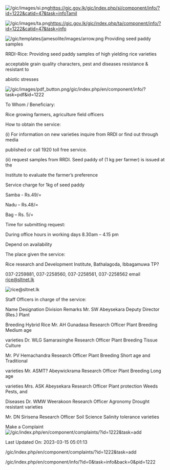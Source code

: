 <!-- Source: https://gic.gov.lk/gic/index.php/en/component/info/?id=1222&catid=47&task=info -->

![/gic/images/si.png](/gic/images/si.png)https://gic.gov.lk/gic/index.php/si/component/info/?id=1222&catid=47&task=infoTamil

![/gic/images/ta.png](/gic/images/ta.png)https://gic.gov.lk/gic/index.php/ta/component/info/?id=1222&catid=47&task=info

![/gic/templates/jamesolite/images/arrow.png](/gic/templates/jamesolite/images/arrow.png) Providing seed paddy samples

RRDI-Rice: Providing seed paddy samples of high yielding rice varieties

acceptable grain quality characters, pest and diseases resistance & resistant to

abiotic stresses

![/gic/images/pdf_button.png](/gic/images/pdf_button.png)/gic/index.php/en/component/info/?task=pdf&id=1222

To Whom / Beneficiary:

Rice growing farmers, agriculture field officers

How to obtain the service:

(i) For information on new varieties inquire from RRDI or find out through media

published or call 1920 toll free service.

(ii) request samples from RRDI. Seed paddy of (1 kg per farmer) is issued at the

Institute to evaluate the farmer’s preference

Service charge for 1kg of seed paddy

Samba - Rs.49/=

Nadu – Rs.48/=

Bag – Rs. 5/=

Time for submitting request:

During office hours in working days 8.30am – 4.15 pm

Depend on availability

The place given the service:

Rice research and Development Institute, Bathalagoda, Ibbagamuwa TP?

037-2259881, 037-2258560, 037-2258561, 037-2258562 email rice@sltnet.lk

![rice@sltnet.lk](rice@sltnet.lk)

Staff Officers in charge of the service:

Name Designation Division Remarks Mr. SW Abeysekara Deputy Director (Res.) Plant

Breeding Hybrid Rice Mr. AH Gunadasa Research Officer Plant Breeding Medium age

varieties Dr. WLG Samarasinghe Research Officer Plant Breeding Tissue Culture

Mr. PV Hemachandra Research Officer Plant Breeding Short age and Traditional

varieties Mr. ASMT? Abeywickrama Research Officer Plant Breeding Long age

varieties Mrs. ASK Abeysekara Research Officer Plant protection Weeds Pests, and

Diseases Dr. WMW Weerakoon Research Officer Agronomy Drought resistant varieties

Mr. DN Sirisena Research Officer Soil Science Salinity tolerance varieties

Make a Complaint ![/gic/index.php/en/component/complaints/?id=1222&task=add](/gic/index.php/en/component/complaints/?id=1222&task=add)

Last Updated On: 2023-03-15 05:01:13

/gic/index.php/en/component/complaints/?id=1222&task=add

/gic/index.php/en/component/info/?id=0&task=info&back=0&pid=1222